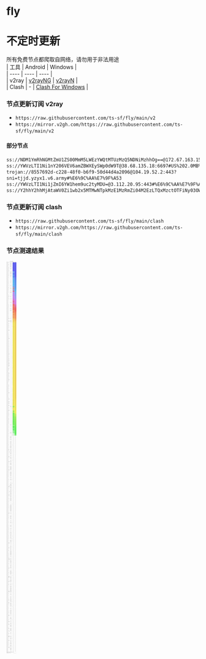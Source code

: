 # fly
# 不定时更新
所有免费节点都爬取自网络，请勿用于非法用途  
|  工具  | Android  | Windows  |  
|  ----  | ----   | ----  |  
| v2ray  | [v2rayNG](https://github.com/2dust/v2rayNG/releases) | [v2rayN](https://github.com/2dust/v2rayN/releases) |  
| Clash  | - | [Clash For Windows](https://github.com/2dust/clashN/releases) | 
  
### 节点更新订阅  v2ray
- `https://raw.githubusercontent.com/ts-sf/fly/main/v2`  
- `https://mirror.v2gh.com/https://raw.githubusercontent.com/ts-sf/fly/main/v2`  

#### 部分节点  
``` 
ss://NDM1YmRhNGMtZmU1ZS00MmM5LWEzYWQtMTUzMzQ5NDNiMzhhOg==@172.67.163.153:80#%E6%9C%AA%E7%9F%A52
ss://YWVzLTI1Ni1nY206VEV6amZBWXEySWp0dW9T@38.68.135.18:6697#US%202.0MB%2Fs
trojan://8557692d-c228-48f0-b6f9-50d44d4a2096@104.19.52.2:443?sni=tjjd.yzyx1.v6.army#%E6%9C%AA%E7%9F%A53
ss://YWVzLTI1Ni1jZmI6YW1hem9uc2tyMDU=@3.112.20.95:443#%E6%9C%AA%E7%9F%A54
ss://Y2hhY2hhMjAtaWV0Zi1wb2x5MTMwNTpkMzE1MzRmZi04M2EzLTQxMzctOTFiNy03OWUxNDQ0ODk2NDM=@hk07.ssyhi.xyz:50206#%F0%9F%87%A8%F0%9F%87%B3%E5%B9%BF%E4%B8%9C
```
### 节点更新订阅  clash
- `https://raw.githubusercontent.com/ts-sf/fly/main/clash`  
- `https://mirror.v2gh.com/https://raw.githubusercontent.com/ts-sf/fly/main/clash`  

### 节点测速结果
![image](traffic.png)
